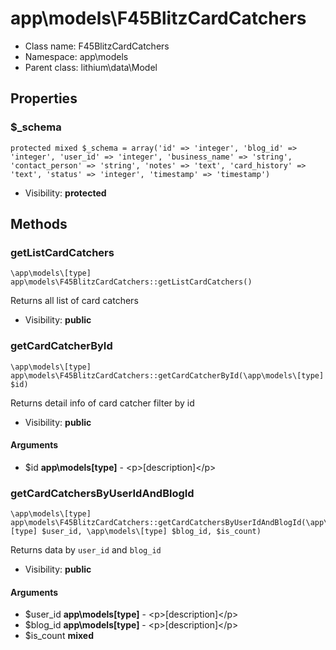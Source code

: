 app\models\F45BlitzCardCatchers
===============






* Class name: F45BlitzCardCatchers
* Namespace: app\models
* Parent class: lithium\data\Model





Properties
----------


### $_schema

    protected mixed $_schema = array('id' => 'integer', 'blog_id' => 'integer', 'user_id' => 'integer', 'business_name' => 'string', 'contact_person' => 'string', 'notes' => 'text', 'card_history' => 'text', 'status' => 'integer', 'timestamp' => 'timestamp')





* Visibility: **protected**


Methods
-------


### getListCardCatchers

    \app\models\[type] app\models\F45BlitzCardCatchers::getListCardCatchers()

Returns all list of card catchers



* Visibility: **public**




### getCardCatcherById

    \app\models\[type] app\models\F45BlitzCardCatchers::getCardCatcherById(\app\models\[type] $id)

Returns detail info of card catcher filter by id



* Visibility: **public**


#### Arguments
* $id **app\models\[type]** - &lt;p&gt;[description]&lt;/p&gt;



### getCardCatchersByUserIdAndBlogId

    \app\models\[type] app\models\F45BlitzCardCatchers::getCardCatchersByUserIdAndBlogId(\app\models\[type] $user_id, \app\models\[type] $blog_id, $is_count)

Returns data by `user_id` and `blog_id`



* Visibility: **public**


#### Arguments
* $user_id **app\models\[type]** - &lt;p&gt;[description]&lt;/p&gt;
* $blog_id **app\models\[type]** - &lt;p&gt;[description]&lt;/p&gt;
* $is_count **mixed**


